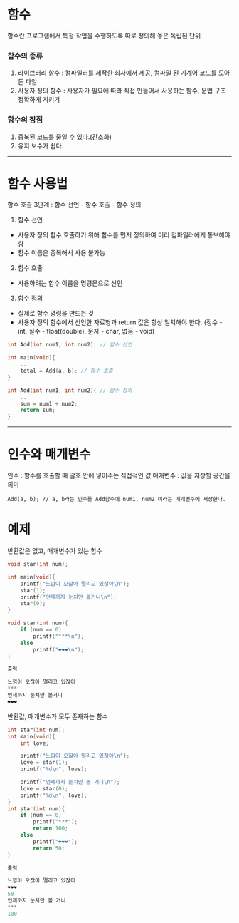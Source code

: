 # 함수
함수란 프로그램에서 특정 작업을 수행하도록 따로 정의해 놓은 독립된 단위

### 함수의 종류
1. 라이브러리 함수 : 컴파일러를 제작한 회사에서 제공, 컴파일 된 기계어 코드를 모아둔 파일
2. 사용자 정의 함수 : 사용자가 필요에 따라 직접 만들어서 사용하는 함수, 문법 구조 정확하게 지키기

### 함수의 장점
1. 중복된 코드를 줄일 수 있다.(간소화)
2. 유지 보수가 쉽다.

------

# 함수 사용법
함수 호출 3단계 : 함수 선언 - 함수 호출 - 함수 정의
1. 함수 선언
- 사용자 정의 함수 호출하기 위해 함수를 먼저 정의하여 미리 컴파일러에게 통보해야 함
- 함수 이름은 중복해서 사용 불가능
2. 함수 호출
- 사용하려는 함수 이름을 명령문으로 선언
3. 함수 정의
- 실제로 함수 명령을 만드는 것
- 사용자 정의 함수에서 선언한 자료형과 return 값은 항상 일치해야 한다. (정수 - int, 실수 - float(double), 문자 - char, 없음 - void)

```c
int Add(int num1, int num2); // 함수 선언

int main(void){
    ...
    total = Add(a, b); // 함수 호출
}

int Add(int num1, int num2){ // 함수 정의
    ...
    sum = num1 + num2;
    return sum;
}
```

-------

# 인수와 매개변수
인수 : 함수를 호출할 때 괄호 안에 넣어주는 직접적인 값
매개변수 : 값을 저장할 공간을 의미
```
Add(a, b); // a, b라는 인수를 Add함수에 num1, num2 이라는 매개변수에 저장한다.
```

# 예제
반환값은 없고, 매개변수가 있는 함수
```c
void star(int num);

int main(void){
    printf("느낌이 오잖아 떨리고 있잖아\n");
    star(1);
    printf("언제까지 눈치만 볼거니\n");
    star(0);
}

void star(int num){
    if (num == 0)
        printf("***\n");
    else
        printf("❤️❤️❤️\n");
}

출력

느낌이 오잖아 떨리고 있잖아
***
언제까지 눈치만 볼거니
❤️❤️❤️
```

반환값, 매개변수가 모두 존재하는 함수
```c
int star(int num);
int main(void){
    int love;

    printf("느낌이 오잖아 떨리고 있잖아\n");
    love = star(1);
    printf("%d\n", love);

    printf("언제까지 눈치만 볼 거니\n");
    love = star(0);
    printf("%d\n", love);
}
int star(int num){
    if (num == 0)
        printf("***");
        return 100;
    else
        printf("❤️❤️❤️");
        return 50;
}

출력

느낌이 오잖이 떨리고 있잖아
❤️❤️❤️
50
언제까지 눈치만 볼 거니
***
100
```